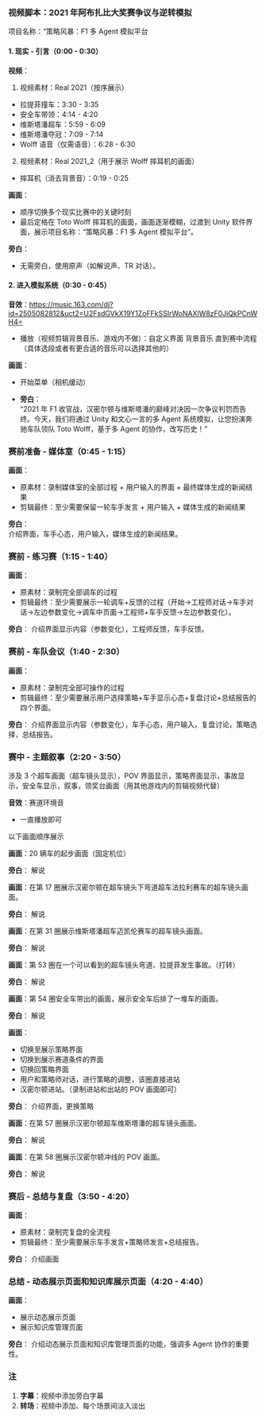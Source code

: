### **视频脚本：2021 年阿布扎比大奖赛争议与逆转模拟**

项目名称：“策略风暴：F1 多 Agent 模拟平台

#### **1. 现实 - 引言（0:00 - 0:30）**

**视频**：

1. 视频素材：Real 2021（按序展示）

- 拉提菲撞车：3:30 - 3:35
- 安全车带领：4:14 - 4:20
- 维斯塔潘超车：5:59 - 6:09
- 维斯塔潘夺冠：7:09 - 7:14
- Wolff 语音（仅需语音）：6:28 - 6:30

2. 视频素材：Real 2021_2（用于展示 Wolff 摔耳机的画面）

- 摔耳机（消去背景音）：0:19 - 0:25

**画面**：

- 顺序切换多个现实比赛中的关键时刻
- 最后定格在 Toto Wolff 摔耳机的画面，画面逐渐模糊，过渡到 Unity 软件界面，展示项目名称：“策略风暴：F1 多 Agent 模拟平台”。

**旁白**：

- 无需旁白，使用原声（如解说声、TR 对话）。

#### **2. 进入模拟系统（0:30 - 0:45）**

**音效**：https://music.163.com/dj?id=2505082812&uct2=U2FsdGVkX19Y1ZoFFkSSIrWoNAXlW8zF0JiQkPCnWH4=

- 播放（视频剪辑背景音乐、游戏内不做）：自定义界面 背景音乐 直到赛中流程（具体选段或者有更合适的音乐可以选择其他的）

**画面**：

- 开始菜单（相机缓动）

- **旁白**：  
  “2021 年 F1 收官战，汉密尔顿与维斯塔潘的巅峰对决因一次争议判罚而告终。今天，我们将通过 Unity 和文心一言的多 Agent 系统模拟，让您扮演奔驰车队领队 Toto Wolff，基于多 Agent 的协作，改写历史！”

### **赛前准备 - 媒体室（0:45 - 1:15）**

**画面**：

- 原素材：录制媒体室的全部过程 + 用户输入的界面 + 最终媒体生成的新闻结果
- 剪辑最终：至少需要保留一轮车手发言 + 用户输入 + 媒体生成的新闻结果

**旁白**：  
介绍界面，车手心态，用户输入，媒体生成的新闻结果。

### **赛前 - 练习赛（1:15 - 1:40）**

**画面**：

- 原素材：录制完全部调车的过程
- 剪辑最终：至少需要展示一轮调车+反馈的过程（开始->工程师对话->车手对话->左边参数变化->调车中页面->工程师+车手反馈->左边参数变化）。

**旁白**：
介绍界面显示内容（参数变化），工程师反馈，车手反馈。

### **赛前 - 车队会议（1:40 - 2:30）**

**画面**：

- 原素材：录制完全部可操作的过程
- 剪辑最终：至少需要展示用户选择策略+车手显示心态+复盘讨论+总结报告的四个界面。

**旁白**：
介绍界面显示内容（参数变化），车手心态，用户输入，复盘讨论，策略选择，总结报告。

### **赛中 - 主题叙事（2:20 - 3:50）**

涉及 3 个超车画面（超车镜头显示），POV 界面显示，策略界面显示，事故显示，安全车显示，叙事，领奖台画面（用其他游戏内的剪辑视频代替）

**音效**：赛道环境音

- 一直播放即可

以下画面顺序展示

**画面**：20 辆车的起步画面（固定机位）

**旁白**：
解说

**画面**：在第 17 圈展示汉密尔顿在超车镜头下弯道超车法拉利赛车的超车镜头画面。

**旁白**：
解说

**画面**：在第 31 圈展示维斯塔潘超车迈凯伦赛车的超车镜头画面。

**旁白**：
解说

**画面**：第 53 圈在一个可以看到的超车镜头弯道、拉提菲发生事故。（打转）

**旁白**：
解说

**画面**：第 54 圈安全车带出的画面，展示安全车后排了一堆车的画面。

**旁白**：
解说

**画面**：

- 切换至展示策略界面
- 切换到展示赛道条件的界面
- 切换回策略界面
- 用户和策略师对话，进行策略的调整，该圈直接进站
- 汉密尔顿进站。（录制进站和出站的 POV 画面即可）

**旁白**：
介绍界面，更换策略

**画面**：在第 57 圈展示汉密尔顿超车维斯塔潘的超车镜头画面。

**旁白**：
解说

**画面**：在第 58 圈展示汉密尔顿冲线的 POV 画面。

**旁白**：
解说

### **赛后 - 总结与复盘（3:50 - 4:20）**

**画面**：

- 原素材：录制完复盘的全流程
- 剪辑最终：至少需要展示车手发言+策略师发言+总结报告。

**旁白**：
介绍画面

### **总结 - 动态展示页面和知识库展示页面（4:20 - 4:40）**

**画面**：

- 展示动态展示页面
- 展示知识库管理页面

**旁白**：
介绍动态展示页面和知识库管理页面的功能，强调多 Agent 协作的重要性。

### **注**

1. **字幕**：视频中添加旁白字幕
2. **转场**：视频中添加、每个场景间淡入淡出
